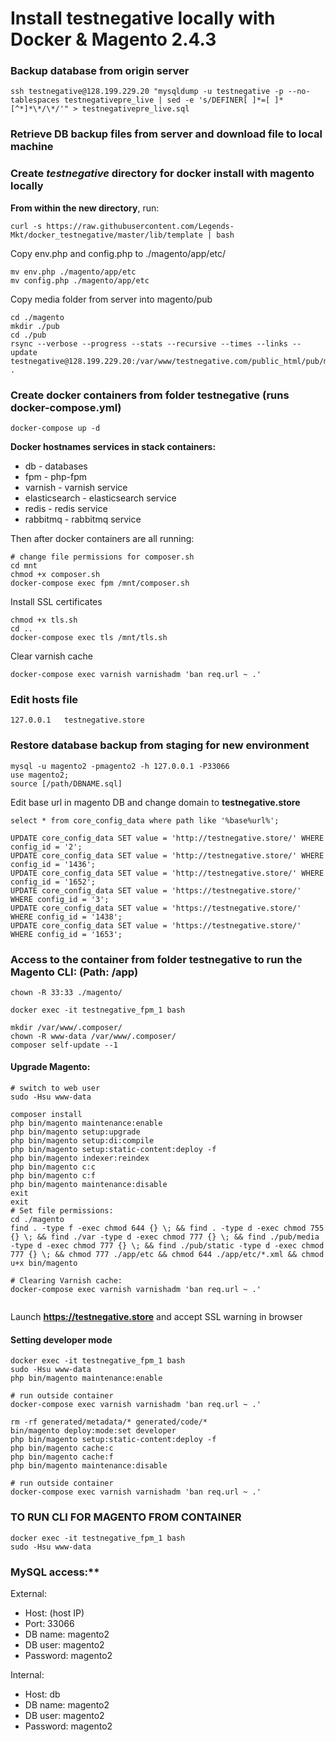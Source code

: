 # Install testnegative locally with Docker & Magento 2.4.3

### Backup database from origin server
```
ssh testnegative@128.199.229.20 "mysqldump -u testnegative -p --no-tablespaces testnegativepre_live | sed -e 's/DEFINER[ ]*=[ ]*[^*]*\*/\*/'" > testnegativepre_live.sql
```
### Retrieve DB backup files from server and download file to local machine

### Create *testnegative* directory for docker install with magento locally 

**From within the new directory**, run:
```
curl -s https://raw.githubusercontent.com/Legends-Mkt/docker_testnegative/master/lib/template | bash
```
Copy env.php and config.php to ./magento/app/etc/
```
mv env.php ./magento/app/etc
mv config.php ./magento/app/etc
```
Copy media folder from server into magento/pub
```
cd ./magento
mkdir ./pub
cd ./pub
rsync --verbose --progress --stats --recursive --times --links --update testnegative@128.199.229.20:/var/www/testnegative.com/public_html/pub/media .
```
### Create docker containers from folder testnegative (runs docker-compose.yml)
```
docker-compose up -d
```
**Docker hostnames services in stack containers:**
- db - databases
- fpm - php-fpm
- varnish - varnish service
- elasticsearch - elasticsearch service
- redis - redis service
- rabbitmq - rabbitmq service

Then after docker containers are all running:
```
# change file permissions for composer.sh
cd mnt
chmod +x composer.sh
docker-compose exec fpm /mnt/composer.sh
```
Install SSL certificates
```
chmod +x tls.sh
cd ..
docker-compose exec tls /mnt/tls.sh
```
Clear varnish cache
```
docker-compose exec varnish varnishadm 'ban req.url ~ .'
```
### Edit hosts file
``` 127.0.0.1   testnegative.store ```

### Restore database backup from staging for new environment
```
mysql -u magento2 -pmagento2 -h 127.0.0.1 -P33066
use magento2;
source [/path/DBNAME.sql]
```

Edit base url in magento DB and change domain to **testnegative.store**
```use magento2;
select * from core_config_data where path like '%base%url%';

UPDATE core_config_data SET value = 'http://testnegative.store/' WHERE config_id = '2';
UPDATE core_config_data SET value = 'http://testnegative.store/' WHERE config_id = '1436';
UPDATE core_config_data SET value = 'http://testnegative.store/' WHERE config_id = '1652';
UPDATE core_config_data SET value = 'https://testnegative.store/' WHERE config_id = '3';
UPDATE core_config_data SET value = 'https://testnegative.store/' WHERE config_id = '1438';
UPDATE core_config_data SET value = 'https://testnegative.store/' WHERE config_id = '1653';
```

### Access to the container from folder testnegative to run the Magento CLI: (Path: /app)
```
chown -R 33:33 ./magento/

docker exec -it testnegative_fpm_1 bash

mkdir /var/www/.composer/
chown -R www-data /var/www/.composer/
composer self-update --1 
```
#### Upgrade Magento:
```
# switch to web user
sudo -Hsu www-data

composer install
php bin/magento maintenance:enable
php bin/magento setup:upgrade
php bin/magento setup:di:compile
php bin/magento setup:static-content:deploy -f
php bin/magento indexer:reindex
php bin/magento c:c
php bin/magento c:f
php bin/magento maintenance:disable
exit
exit
# Set file permissions:
cd ./magento
find . -type f -exec chmod 644 {} \; && find . -type d -exec chmod 755 {} \; && find ./var -type d -exec chmod 777 {} \; && find ./pub/media -type d -exec chmod 777 {} \; && find ./pub/static -type d -exec chmod 777 {} \; && chmod 777 ./app/etc && chmod 644 ./app/etc/*.xml && chmod u+x bin/magento

# Clearing Varnish cache:
docker-compose exec varnish varnishadm 'ban req.url ~ .'


```
Launch **https://testnegative.store** and accept SSL warning in browser

#### Setting developer mode
```
docker exec -it testnegative_fpm_1 bash
sudo -Hsu www-data
php bin/magento maintenance:enable

# run outside container
docker-compose exec varnish varnishadm 'ban req.url ~ .'

rm -rf generated/metadata/* generated/code/*
bin/magento deploy:mode:set developer
php bin/magento setup:static-content:deploy -f
php bin/magento cache:c
php bin/magento cache:f
php bin/magento maintenance:disable

# run outside container
docker-compose exec varnish varnishadm 'ban req.url ~ .'
```
### TO RUN CLI FOR MAGENTO FROM CONTAINER 
```
docker exec -it testnegative_fpm_1 bash
sudo -Hsu www-data
```

### MySQL access:**

External:

- Host: (host IP)
- Port: 33066
- DB name: magento2
- DB user: magento2
- Password: magento2

Internal:

- Host: db
- DB name: magento2
- DB user: magento2
- Password: magento2
